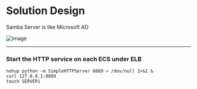 # Solution Design

Samba Server is like Microsoft AD

![image](https://github.com/user-attachments/assets/3455ad81-0cc9-4c60-be31-92bd034bee2e)

---

### Start the HTTP service on each ECS under ELB

```shell
nohup python -m SimpleHTTPServer 8889 > /dev/null 2>&1 &
curl 127.0.0.1:8889
touch SERVER1 
```

